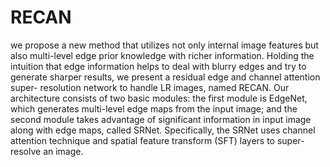 # RECAN

we propose a new method that utilizes not only internal image features but also multi-level edge prior knowledge with richer information. Holding the 
intuition that edge information helps to deal with blurry edges and try to generate sharper results, we present a residual edge and channel attention super-
resolution network to handle LR images, named RECAN.
Our architecture consists of two basic modules: the first module is EdgeNet, which generates multi-level edge maps from the input image; and the second 
module takes advantage of significant information in input image along with edge maps, called SRNet. Specifically, the SRNet uses channel attention 
technique and spatial feature transform (SFT) layers to super-resolve an image. 
